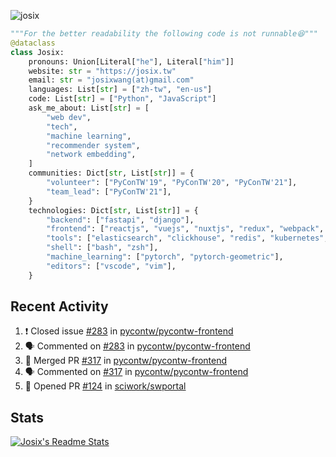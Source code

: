 ![josix](https://komarev.com/ghpvc/?username=josix)
```python
"""For the better readability the following code is not runnable😆"""
@dataclass
class Josix:
    pronouns: Union[Literal["he"], Literal["him"]]
    website: str = "https://josix.tw"
    email: str = "josixwang(at)gmail.com"
    languages: List[str] = ["zh-tw", "en-us"]
    code: List[str] = ["Python", "JavaScript"]
    ask_me_about: List[str] = [
        "web dev",
        "tech",
        "machine learning",
        "recommender system",
        "network embedding",
    ]
    communities: Dict[str, List[str]] = {
        "volunteer": ["PyConTW'19", "PyConTW'20", "PyConTW'21"],
        "team_lead": ["PyConTW'21"],
    }
    technologies: Dict[str, List[str]] = {
        "backend": ["fastapi", "django"],
        "frontend": ["reactjs", "vuejs", "nuxtjs", "redux", "webpack", "tailwindcss"],
        "tools": ["elasticsearch", "clickhouse", "redis", "kubernetes", "docker"],
        "shell": ["bash", "zsh"],
        "machine_learning": ["pytorch", "pytorch-geometric"],
        "editors": ["vscode", "vim"],
    }
```
## Recent Activity
<!--START_SECTION:activity-->
1. ❗️ Closed issue [#283](https://github.com/pycontw/pycontw-frontend/issues/283) in [pycontw/pycontw-frontend](https://github.com/pycontw/pycontw-frontend)
2. 🗣 Commented on [#283](https://github.com/pycontw/pycontw-frontend/issues/283) in [pycontw/pycontw-frontend](https://github.com/pycontw/pycontw-frontend)
3. 🎉 Merged PR [#317](https://github.com/pycontw/pycontw-frontend/pull/317) in [pycontw/pycontw-frontend](https://github.com/pycontw/pycontw-frontend)
4. 🗣 Commented on [#317](https://github.com/pycontw/pycontw-frontend/issues/317) in [pycontw/pycontw-frontend](https://github.com/pycontw/pycontw-frontend)
5. 💪 Opened PR [#124](https://github.com/sciwork/swportal/pull/124) in [sciwork/swportal](https://github.com/sciwork/swportal)
<!--END_SECTION:activity-->



## Stats
[![Josix's Readme Stats](https://github-readme-stats.vercel.app/api?username=josix&show_icons=true&theme=default&count_private=true&card_width=400)](https://github.com/anuraghazra/github-readme-stats)
